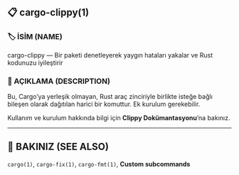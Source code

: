 ## 📋 cargo-clippy(1)

### 🏷️ İSİM (NAME)

cargo-clippy — Bir paketi denetleyerek yaygın hataları yakalar ve Rust kodunuzu iyileştirir

### 📝 AÇIKLAMA (DESCRIPTION)

Bu, Cargo’ya yerleşik olmayan, Rust araç zinciriyle birlikte isteğe bağlı bileşen olarak dağıtılan harici bir komuttur. Ek kurulum gerekebilir.

Kullanım ve kurulum hakkında bilgi için **Clippy Dokümantasyonu**’na bakınız.

---

## 🔗 BAKINIZ (SEE ALSO)

`cargo(1)`, `cargo-fix(1)`, `cargo-fmt(1)`, **Custom subcommands**
